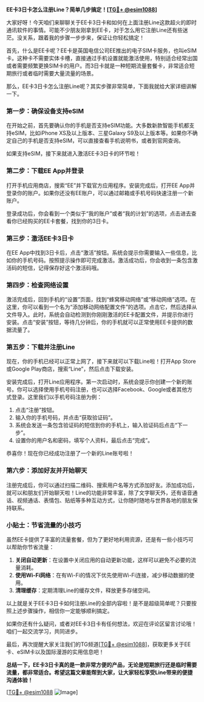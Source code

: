 **EE卡3日卡怎么注册Line？简单几步搞定！[[TG💪+ @esim1088](https://t.me/s/esim1088)]**

大家好呀！今天咱们来聊聊关于EE卡3日卡和如何在上面注册Line这款超火的即时通讯软件的事情。可能不少朋友刚拿到EE卡，对于怎么用它注册Line还有些迷茫。没关系，跟着我的步骤一步步来，保证让你轻松搞定！

首先，什么是EE卡呢？EE卡是英国电信公司EE推出的电子SIM卡服务，也叫eSIM卡。这种卡不需要实体卡槽，直接通过手机设置就能激活使用，特别适合经常出国或者需要频繁更换SIM卡的用户。而3日卡就是一种短期流量套餐卡，非常适合短期旅行或者临时需要大量流量的场景。

那么，EE卡3日卡怎么注册Line呢？其实步骤非常简单，下面我就给大家详细讲解一下。

### **第一步：确保设备支持eSIM**
在开始之前，首先要确认你的手机是否支持eSIM功能。大多数新款智能手机都支持eSIM，比如iPhone XS及以上版本、三星Galaxy S9及以上版本等。如果你不确定自己的手机是否支持eSIM，可以直接查看手机说明书，或者到官网查询。

如果支持eSIM，接下来就进入激活EE卡3日卡的环节啦！

### **第二步：下载EE App并登录**
打开手机应用商店，搜索“EE”并下载官方应用程序。安装完成后，打开EE App并登录你的账户。如果你还没有EE账户，可以通过邮箱或手机号码快速注册一个新账户。

登录成功后，你会看到一个类似于“我的账户”或者“我的计划”的选项，点击进去查看你已经购买的EE卡套餐，找到你的3日卡。

### **第三步：激活EE卡3日卡**
在EE App中找到3日卡后，点击“激活”按钮。系统会提示你需要输入一些信息，比如你的手机号码。按照提示操作即可完成激活。激活成功后，你会收到一条包含激活码的短信，记得保存好这个激活码哦。

### **第四步：检查网络设置**
激活完成后，回到手机的“设置”页面，找到“蜂窝移动网络”或“移动网络”选项。在这里，你可以看到一个名为“添加移动网络配置文件”的选项。点击它，然后选择从文件导入。此时，系统会自动检测到你刚刚激活的EE卡配置文件，并提示你进行安装。点击“安装”按钮，等待几分钟后，你的手机就可以正常使用EE卡提供的数据流量了。

### **第五步：下载并注册Line**
现在，你的手机已经可以正常上网了，接下来就可以下载Line啦！打开App Store或Google Play商店，搜索“Line”，然后点击下载安装。

安装完成后，打开Line应用程序。第一次启动时，系统会提示你创建一个新的账号。你可以选择使用手机号码注册，也可以选择Facebook、Google或者其他方式登录。这里我们以手机号码注册为例：

1. 点击“注册”按钮。
2. 输入你的手机号码，并点击“获取验证码”。
3. 系统会发送一条包含验证码的短信到你的手机上，输入验证码后点击“下一步”。
4. 设置你的用户名和密码，填写个人资料，最后点击“完成”。

恭喜你！现在你已经成功注册了一个新的Line账号啦！

### **第六步：添加好友并开始聊天**
注册完成后，你可以通过扫描二维码、搜索用户名等方式添加好友。添加成功后，就可以和朋友们开始聊天啦！Line的功能非常丰富，除了文字聊天外，还有语音通话、视频通话、表情包、贴纸等多种互动方式，让你随时随地与世界各地的朋友保持联系。

### **小贴士：节省流量的小技巧**
虽然EE卡提供了丰富的流量套餐，但为了更好地利用资源，还是有一些小技巧可以帮助你节省流量：

1. **关闭自动更新**：在设置中关闭应用的自动更新功能，这样可以避免不必要的流量消耗。
2. **使用Wi-Fi网络**：在有Wi-Fi的情况下优先使用Wi-Fi连接，减少移动数据的使用。
3. **清理缓存**：定期清理Line的缓存文件，释放更多存储空间。

以上就是关于EE卡3日卡如何注册Line的全部内容啦！是不是超级简单呢？只要按照上述步骤操作，相信你一定能够顺利搞定。

如果你还有什么疑问，或者对EE卡3日卡有任何想法，欢迎在评论区留言讨论哦！咱们一起交流学习，共同进步。

最后，再次提醒大家关注我们的TG频道[[TG💪+ @esim1088](https://t.me/s/esim1088)]，获取更多关于EE卡、eSIM卡以及国际漫游的实用信息吧！

**总结一下，EE卡3日卡真的是一款非常方便的产品，无论是短期旅行还是临时需要流量，都非常适合。希望这篇文章能帮到大家，让大家轻松享受Line带来的便捷沟通体验！**

[[TG💪+ @esim1088](https://t.me/s/esim1088) ![Image](https://i.postimg.cc/4NQfJmqS/Snipaste-2025-05-13-00-14-12.png)]